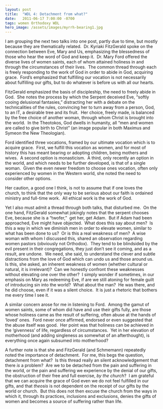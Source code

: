 ```yaml
---
layout: post
title:  "WDL 4: Detachment from what?"
date:   2011-06-17 7:00:00 -0700
tags: women Orthodoxy WDL
hero_image: /assets/images/myrrh-bearing1.jpg
---
```

<p>I am grouping the next two talks into one post, partly due to time, but mostly because they are thematically related.  Dr. Kyriaki FitzGerald spoke on the connection between Eve, Mary and Us, emphasizing the blessedness of those who hear the word of God and keep it.  Dr. Mary Ford offered the diverse lives of women saints, each of whom attained holiness in and through the circumstances of their lives.  The common thread through each is freely responding to the work of God in order to abide in God, acquiring grace.  Ford’s emphasized that fulfilling our vocation is not necessarily about fulfilling our gifts, but to do whatever is before us with all our hearts.</p>
<p>FitzGerald emphasized the basis of discipleship, the need to freely abide in God.  She notes the process by which the Serpent deceived Eve, “softly cooing delusional fantasies,” distracting her with a debate on the technicalities of the rules, convincing her to turn away from a person, God, to an IT, a desirable tree and its fruit.  Her choice, freely made, is balanced by the free choice of another woman, through whom Christ is brought into the world.  In the Theotokos, God dwells in humanity, all “men and women are called to give birth to Christ” (an image popular in both Maximus and Symeon the New Theologian).</p>
<p>Ford identified three vocations, framed by our ultimate vocation which is to acquire grace.  First, we fulfill this vocation as women, and for most of history this has meant bearing or adopting children, being mothers and wives.  A second option is monasticism.  A third, only recently an option in the world, and which needs to be further developed, is that of a single woman.  Given the even newer freedom to choose ones vocation, often only experienced by women in the Western world, she noted the need to consider other options.</p>
<p>Her caution, a good one I think, is not to assume that if one loves the church, to think that the only way to be serious about our faith is ordained ministry and full-time work.  All ethical work is the work of God.</p>
<p>Yet I also must admit a thread through both talks, that disturbed me.  On the one hand, FitzGerald somewhat jokingly notes that the serpent chooses Eve, because she is a “twofer,”  get her, get Adam.  But if Adam had been approached, Eve might have objected.  What does this say about men?  Is this a way in which we diminish men in order to elevate women, similar to what has been done to us?  Or is this a real weakness of men?  A wise woman with whom I discussed this, shared an observation regarding women pastors (obviously not Orthodox).  They tend to be blindsided by the evil present in their congregations, they just don’t see it coming, and as a result, are undone.  We need, she said, to understand the clever and subtle distractions from the love of God which can undo us and those around us.  Is this, she asked, an inherent weakness of women (whether cultural or natural, it is irrelevant)?  Can we honestly confront these weaknesses without elevating one over the other?  I simply wonder if sometimes, in our emphasis on Mary as redeeming Eve, if are we still atoning for female guilt of introducing sin into the world?  What about the man?  He was there, and he did choose, even if it was a silent choice.  It is just a rhetoric that bothers me every time I see it.</p>
<p>A similar concern arose for me in listening to Ford.  Among the gamut of women saints, some of whom did have and use their gifts fully, are those whose holiness came as the result of suffering, often abuse at the hands of ‘loved’ ones.  Ford never once affirmed, endorsed or even suggested that the abuse itself was good.  Her point was that holiness can be achieved in the ‘givenness’ of life, regardless of circumstances.  Yet in her elevation of motherhood (and adding singleness as somewhat of an afterthought), is everything once again subsumed into motherhood?</p>
<p>A further note is that she and FitzGerald (and Schmemann) repeatedly noted the importance of detachment.  For me, this begs the question, detachment from what?  Is this thread really an silent acknowledgement that there <i>is</i> a problem?  Are we to be detached from the pain and suffering in the world, or the pain and suffering we experience by the denial of our gifts, the obstruction of their free and full exercise, <i>by the church</i>?  I am grateful that we can acquire the grace of God even we do not feel fulfilled in our gifts, and that <i>theosis</i> is not dependent on the receipt of our gifts by the world or church.  But this does not then excuse the church from the ways in which it, through its practices, inclusions and exclusions, denies the gifts of women and becomes a source of suffering rather than life.</p>
